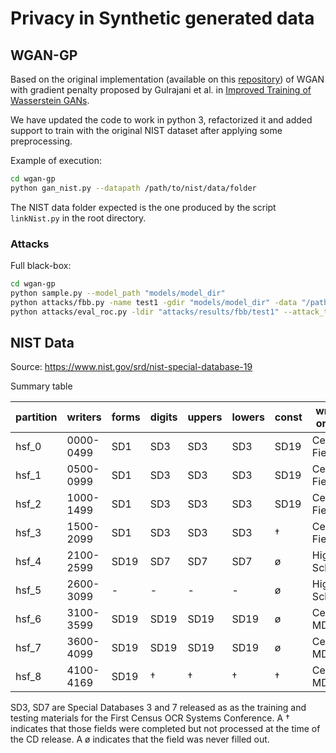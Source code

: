 # Privacy in Synthetic generated data

## WGAN-GP
Based on the original implementation (available on this [repository](https://github.com/igul222/improved_wgan_training)) of WGAN with gradient penalty proposed by Gulrajani et al. in [Improved Training of Wasserstein GANs](https://arxiv.org/abs/1704.00028).

We have updated the code to work in python 3, refactorized it and added support to train with the original NIST dataset after applying some preprocessing.

Example of execution:
```bash
cd wgan-gp
python gan_nist.py --datapath /path/to/nist/data/folder
```
The NIST data folder expected is the one produced by the script `linkNist.py` in the root directory.

### Attacks
Full black-box:
```bash
cd wgan-gp
python sample.py --model_path "models/model_dir"
python attacks/fbb.py -name test1 -gdir "models/model_dir" -data "/path/to/nist/data/folder"
python attacks/eval_roc.py -ldir "attacks/results/fbb/test1" --attack_type fbb
```

## NIST Data

Source: https://www.nist.gov/srd/nist-special-database-19

Summary table

| partition | writers | forms | digits | uppers | lowers | const | writer origin |
| --- | --- | --- | --- |--- |--- |--- |--- |
| hsf_0 | 0000-0499 | SD1 | SD3 | SD3 | SD3 | SD19 | Census Field |
| hsf_1 | 0500-0999 | SD1 | SD3 | SD3 | SD3 | SD19 | Census Field |
| hsf_2 | 1000-1499 | SD1 | SD3 | SD3 | SD3 | SD19 | Census Field |
| hsf_3 | 1500-2099 | SD1 | SD3 | SD3 | SD3 | † | Census Field |
| hsf_4 | 2100-2599 | SD19 | SD7 | SD7 | SD7 | ø | High School |
| hsf_5 | 2600-3099 | - | - | - | - | ø | High School |
| hsf_6 | 3100-3599 | SD19 | SD19 | SD19 | SD19 | ø | Census MD |
| hsf_7 | 3600-4099 | SD19 | SD19 | SD19 | SD19 | ø | Census MD |
| hsf_8 | 4100-4169 | SD19 | † | † | † | † | Census MD |

SD3, SD7 are Special Databases 3 and 7 released as as the training and testing materials for the First Census OCR Systems Conference. A † indicates that those fields were completed but not processed at the time of the CD release. A ø indicates that the field was never filled out.